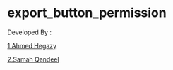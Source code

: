 # export_button_permission

Developed By :

[1.Ahmed Hegazy](https://www.linkedin.com/in/ahmedhegazy1995/)

[2.Samah Qandeel](https://www.linkedin.com/in/samah-kandil-odoo/)
